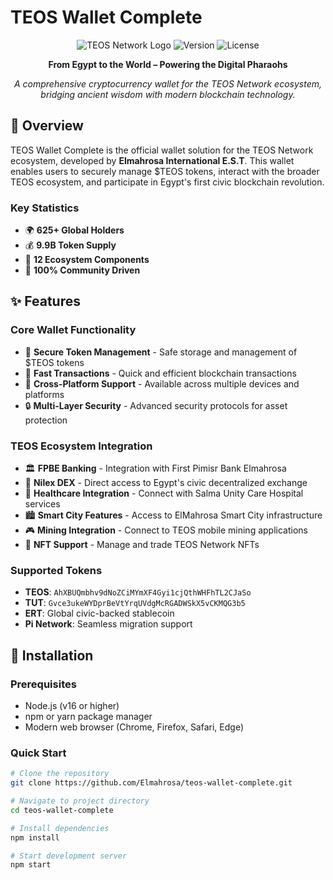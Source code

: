 # TEOS Wallet Complete

<div align="center">

![TEOS Network Logo](https://img.shields.io/badge/TEOS-Network-gold?style=for-the-badge)
![Version](https://img.shields.io/badge/Version-1.0.0-blue?style=for-the-badge)
![License](https://img.shields.io/badge/License-MIT-green?style=for-the-badge)

**From Egypt to the World – Powering the Digital Pharaohs**

*A comprehensive cryptocurrency wallet for the TEOS Network ecosystem, bridging ancient wisdom with modern blockchain technology.*

</div>

## 🌟 Overview

TEOS Wallet Complete is the official wallet solution for the TEOS Network ecosystem, developed by **Elmahrosa International E.S.T**. This wallet enables users to securely manage $TEOS tokens, interact with the broader TEOS ecosystem, and participate in Egypt's first civic blockchain revolution.

### Key Statistics
- 🌍 **625+ Global Holders**
- 💰 **9.9B Token Supply**
- 🔧 **12 Ecosystem Components**
- 👥 **100% Community Driven**

## ✨ Features

### Core Wallet Functionality
- 🔐 **Secure Token Management** - Safe storage and management of $TEOS tokens
- 💸 **Fast Transactions** - Quick and efficient blockchain transactions
- 📱 **Cross-Platform Support** - Available across multiple devices and platforms
- 🔒 **Multi-Layer Security** - Advanced security protocols for asset protection

### TEOS Ecosystem Integration
- 🏛️ **FPBE Banking** - Integration with First Pimisr Bank Elmahrosa
- 💱 **Nilex DEX** - Direct access to Egypt's civic decentralized exchange
- 🏥 **Healthcare Integration** - Connect with Salma Unity Care Hospital services
- 🏙️ **Smart City Features** - Access to ElMahrosa Smart City infrastructure
- 🎮 **Mining Integration** - Connect to TEOS mobile mining applications
- 🎨 **NFT Support** - Manage and trade TEOS Network NFTs

### Supported Tokens
- **TEOS**: `AhXBUQmbhv9dNoZCiMYmXF4Gyi1cjQthWHFhTL2CJaSo`
- **TUT**: `Gvce3ukeWYDprBeVtYrqUVdgMcRGADWSkX5vCKMQG3b5`
- **ERT**: Global civic-backed stablecoin
- **Pi Network**: Seamless migration support

## 🚀 Installation

### Prerequisites
- Node.js (v16 or higher)
- npm or yarn package manager
- Modern web browser (Chrome, Firefox, Safari, Edge)

### Quick Start

```bash
# Clone the repository
git clone https://github.com/Elmahrosa/teos-wallet-complete.git

# Navigate to project directory
cd teos-wallet-complete

# Install dependencies
npm install

# Start development server
npm start

